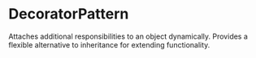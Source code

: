 ﻿# DecoratorPattern

Attaches additional responsibilities to an object dynamically.
Provides a flexible alternative to inheritance for extending functionality.
